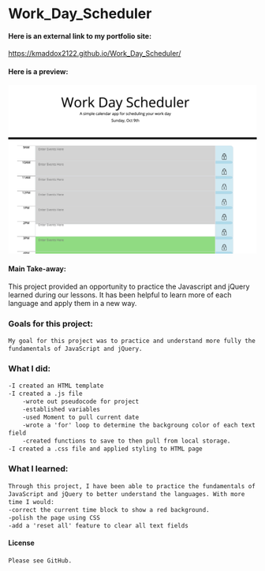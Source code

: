 # Work_Day_Scheduler

#### Here is an external link to my portfolio site:

https://kmaddox2122.github.io/Work_Day_Scheduler/

#### Here is a preview:

![Alt text](Assets/Screenshot.png?raw=true "Screenshot")

#### Main Take-away: 

This project provided an opportunity to practice the Javascript and jQuery learned during our lessons. It has been helpful to learn more of each language and apply them in a new way.

### Goals for this project:
    My goal for this project was to practice and understand more fully the fundamentals of JavaScript and jQuery.

### What I did:
    -I created an HTML template
    -I created a .js file 
        -wrote out pseudocode for project
        -established variables
        -used Moment to pull current date
        -wrote a 'for' loop to determine the backgroung color of each text field
        -created functions to save to then pull from local storage.
    -I created a .css file and applied styling to HTML page

### What I learned:
    Through this project, I have been able to practice the fundamentals of JavaScript and jQuery to better understand the languages. With more time I would:
    -correct the current time block to show a red background.
    -polish the page using CSS
    -add a 'reset all' feature to clear all text fields

#### License
    Please see GitHub.